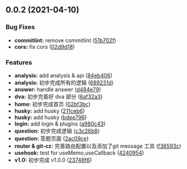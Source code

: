 ## 0.0.2 (2021-04-10)


### Bug Fixes

* **commitlint:** remove commitlint ([51b702f](https://github.com/ibwei/umi-base/commit/51b702f7c6c375ab3502c13e5591aa6b887bd339))
* **cors:** fix cors ([02d9d18](https://github.com/ibwei/umi-base/commit/02d9d18c858465d4a90ac2946c114527640afc16))


### Features

* **analysis:** add analysis & api ([84eb406](https://github.com/ibwei/umi-base/commit/84eb40619b71b9f94881d9f7a927bc9ea0133036))
* **analysis:** 初步完成所有的逻辑 ([689231d](https://github.com/ibwei/umi-base/commit/689231d4b0762381c1547307ea5b4c2f0a6a1483))
* **answer:** handle answer ([d484e79](https://github.com/ibwei/umi-base/commit/d484e797271d8f56ead01b8aab1683bacb39bfda))
* **dva:** 初步完善好 dva 部分 ([6af32a3](https://github.com/ibwei/umi-base/commit/6af32a3ea4aa181cbd80f7c0432157d8d2a9b4a5))
* **home:** 初步完成首页 ([02bf3bc](https://github.com/ibwei/umi-base/commit/02bf3bc788e0fb04960d8c03384dd5e9674719b4))
* **husky:** add husky ([211ceb6](https://github.com/ibwei/umi-base/commit/211ceb6c7f24aac0face2584b3605af630cf79cf))
* **husky:** add husky ([bdee796](https://github.com/ibwei/umi-base/commit/bdee796846e0847125dd1bd2dfd069f26a9a5457))
* **login:** add login & plugins ([a980c43](https://github.com/ibwei/umi-base/commit/a980c43986e32ace81aca035487463ad5c35d087))
* **question:** 初步完成逻辑 ([c3c26b8](https://github.com/ibwei/umi-base/commit/c3c26b81e57c1253d3ab14d460be5f860e7da94c))
* **question:** 答题页面 ([2ac09ce](https://github.com/ibwei/umi-base/commit/2ac09ce86f8ae7636a64c52813abdd6c7a622d79))
* **router & git-cz:** 完善路由配置以及添加了git message 工具 ([f36593c](https://github.com/ibwei/umi-base/commit/f36593cd91ac56c243843adca9be79047fb2ed3f))
* **usehook:** test for useMemo,useCallback ([4240954](https://github.com/ibwei/umi-base/commit/42409549baa49e56fb7ae35b995a90e396070ac5))
* **v1.0:** 初步完成 v1.0.0 ([23748f6](https://github.com/ibwei/umi-base/commit/23748f620ec9d04df076b97943222565fbf63195))



